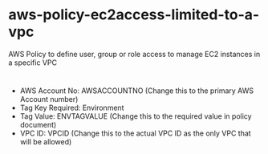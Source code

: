 # aws-policy-ec2access-limited-to-a-vpc
AWS Policy to define user, group or role access to manage EC2 instances in a specific VPC
#
#
#
* AWS Account No: AWSACCOUNTNO (Change this to the primary AWS Account number)
* Tag Key Required: Environment
* Tag Value: ENVTAGVALUE (Change this to the required value in policy document)
* VPC ID: VPCID (Change this to the actual VPC ID as the only VPC that will be allowed)
#
#
